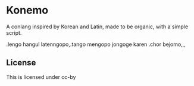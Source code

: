 # Konemo
A conlang inspired by Korean and Latin, made to be organic, with a simple script.

.lengo hangul latenngopo,.tango mengopo jongoge karen .chor bejomo,,,

## License
This is licensed under cc-by
